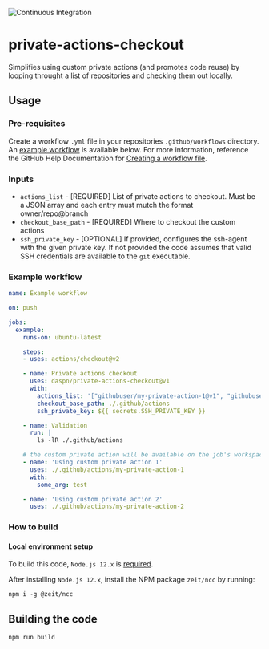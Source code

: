 ![Continuous Integration](https://github.com/daspn/private-actions-checkout/workflows/Continuous%20Integration/badge.svg)

# private-actions-checkout

Simplifies using custom private actions (and promotes code reuse) by looping throught a list of repositories and checking them out locally.

## Usage

### Pre-requisites
Create a workflow `.yml` file in your repositories `.github/workflows` directory. An [example workflow](#example-workflow) is available below. For more information, reference the GitHub Help Documentation for [Creating a workflow file](https://help.github.com/en/articles/configuring-a-workflow#creating-a-workflow-file).

### Inputs

* `actions_list` - [REQUIRED] List of private actions to checkout. Must be a JSON array and each entry must mutch the format owner/repo@branch
* `checkout_base_path` - [REQUIRED] Where to checkout the custom actions
* `ssh_private_key` - [OPTIONAL] If provided, configures the ssh-agent with the given private key. If not provided the code assumes that valid SSH credentials are available to the `git` executable.

### Example workflow

```yaml
name: Example workflow

on: push

jobs:
  example:
    runs-on: ubuntu-latest

    steps:
    - uses: actions/checkout@v2

    - name: Private actions checkout
      uses: daspn/private-actions-checkout@v1
      with:
        actions_list: '["githubuser/my-private-action-1@v1", "githubuser/my-private-action-2@v1"]'
        checkout_base_path: ./.github/actions
        ssh_private_key: ${{ secrets.SSH_PRIVATE_KEY }}

    - name: Validation
      run: |
        ls -lR ./.github/actions

    # the custom private action will be available on the job's workspace
    - name: 'Using custom private action 1'
      uses: ./.github/actions/my-private-action-1
      with:
        some_arg: test

    - name: 'Using custom private action 2'
      uses: ./.github/actions/my-private-action-2
```

### How to build

#### Local environment setup

To build this code, `Node.js 12.x` is [required](https://nodejs.org/en/download/current/).

After installing `Node.js 12.x`, install the NPM package `zeit/ncc` by running:

```console
npm i -g @zeit/ncc
```

## Building the code

```console
npm run build
```
